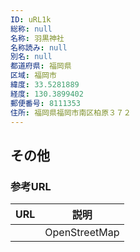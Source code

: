 ```yaml
---
ID: uRL1k
総称: null
名称: 羽黒神社
名称読み: null
別名: null
都道府県: 福岡県
区域: 福岡市
緯度: 33.5281889
経度: 130.3899402
郵便番号: 8111353
住所: 福岡県福岡市南区柏原３７２
---
```


## その他

### 参考URL

| URL | 説明          |
| --- | ------------- |
|     | OpenStreetMap |
